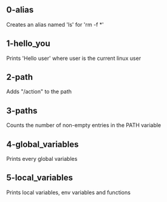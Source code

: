 ## 0-alias
Creates an alias named 'ls' for 'rm -f *'

## 1-hello_you
Prints 'Hello user' where user is the current linux user

## 2-path
Adds "/action" to the path

## 3-paths
Counts the number of non-empty entries in the PATH variable

## 4-global_variables
Prints every global variables

## 5-local_variables
Prints local variables, env variables and functions